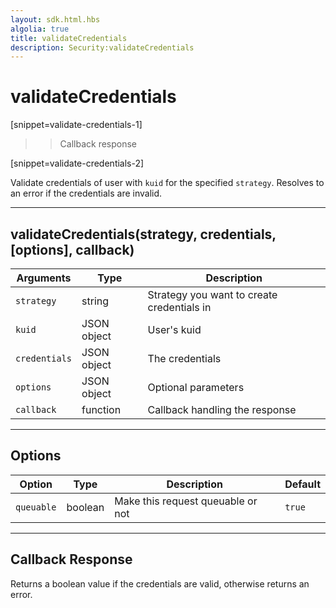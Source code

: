 ```yaml
---
layout: sdk.html.hbs
algolia: true
title: validateCredentials
description: Security:validateCredentials
---
```

  

# validateCredentials

[snippet=validate-credentials-1]
>> Callback response

[snippet=validate-credentials-2]

Validate credentials of user with `kuid` for the specified `strategy`. Resolves to an error if the credentials are invalid.

---

## validateCredentials(strategy, credentials, [options], callback)

| Arguments | Type | Description
|-----------|------|------------
| `strategy` | string | Strategy you want to create credentials in
| `kuid` | JSON object | User's kuid
| `credentials` | JSON object | The credentials
| `options` | JSON object | Optional parameters
| `callback`| function | Callback handling the response

---

## Options

| Option | Type | Description | Default
|--------|------|-------------|---------
| `queuable` | boolean | Make this request queuable or not  | `true`

---

## Callback Response

Returns a boolean value if the credentials are valid, otherwise returns an error.
